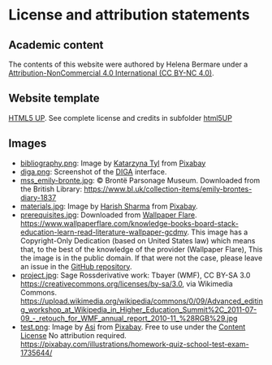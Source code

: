 # License and attribution statements

## Academic content
The contents of this website were authored by Helena Bermare under a [Attribution-NonCommercial 4.0 International (CC BY-NC 4.0)](https://creativecommons.org/licenses/by-nc/4.0/).

## Website template
[HTML5 UP](http://html5up.net/). See complete license and credits in subfolder [html5UP](https://github.com/HelenaSabel/Lehrprobe/tree/main/credits/html5UP)

## Images

- [bibliography.png](https://github.com/HelenaSabel/Lehrprobe/blob/main/images/bibliography.png): Image by <a href="https://pixabay.com/users/katarzynatyl-2575567/?utm_source=link-attribution&amp;utm_medium=referral&amp;utm_campaign=image&amp;utm_content=1723059">Katarzyna Tyl</a> from <a href="https://pixabay.com//?utm_source=link-attribution&amp;utm_medium=referral&amp;utm_campaign=image&amp;utm_content=1723059">Pixabay</a>
- [diga.png](https:/]github.com/HelenaSabel/Lehrprobe/blob/main/images/diga.png): Screenshot of the 
[DIGA](https://helenasabel.github.io/DIGA/) interface.
- [mss_emily-bronte.jpg](): © Brontë Parsonage Museum. Downloaded from the British Library: https://www.bl.uk/collection-items/emily-brontes-diary-1837 
- [materials.jpg](https://github.com/HelenaSabel/Lehrprobe/blob/main/images/materials.jpg): Image by <a href="https://pixabay.com/users/harishs-3407954/?utm_source=link-attribution&amp;utm_medium=referral&amp;utm_campaign=image&amp;utm_content=3245792">Harish Sharma</a> from <a href="https://pixabay.com//?utm_source=link-attribution&amp;utm_medium=referral&amp;utm_campaign=image&amp;utm_content=3245792">Pixabay</a>.
- [prerequisites.jpg](https://github.com/HelenaSabel/Lehrprobe/blob/main/images/prerequisites.jpg): Downloaded from [Wallpaper Flare](https://www.wallpaperflare.com/). <https://www.wallpaperflare.com/knowledge-books-board-stack-education-learn-read-literature-wallpaper-gcdmy>. 
This image has a  Copyright-Only Dedication (based on United States law) which means that, to the best of the knowledge of the provider (Wallpaper Flare), 
This the image is in the public domain. If that were not the case, please leave an issue in the [GitHub repository](https://github.com/HelenaSabel/Lehrprobe). 
- [project.jpg](https://github.com/HelenaSabel/Lehrprobe/blob/main/images/project.jpg): Sage Rossderivative work: Tbayer (WMF), CC BY-SA 3.0 <https://creativecommons.org/licenses/by-sa/3.0>, via Wikimedia Commons. https://upload.wikimedia.org/wikipedia/commons/0/09/Advanced_editing_workshop_at_Wikipedia_in_Higher_Education_Summit%2C_2011-07-09_-_retouch_for_WMF_annual_report_2010-11_%28RGB%29.jpg 
- [test.png](https://github.com/HelenaSabel/Lehrprobe/blob/main/images/test.png): Image by <a href="https://pixabay.com/users/asi24-2397893/?utm_source=link-attribution&amp;utm_medium=referral&amp;utm_campaign=image&amp;utm_content=1735644">Asi</a> from <a href="https://pixabay.com//?utm_source=link-attribution&amp;utm_medium=referral&amp;utm_campaign=image&amp;utm_content=1735644">Pixabay</a>. Free to use under the [Content License](https://pixabay.com/service/terms/)
No attribution required. <https://pixabay.com/illustrations/homework-quiz-school-test-exam-1735644/>